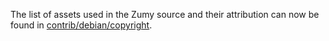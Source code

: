 The list of assets used in the Zumy source and their attribution can now be found in [contrib/debian/copyright](../contrib/debian/copyright).
